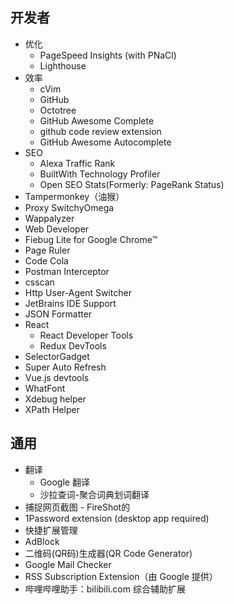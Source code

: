 ##  开发者

* 优化
  * PageSpeed Insights (with PNaCl)
  * Lighthouse
* 效率
  * cVim
  * GitHub
  * Octotree
  * GitHub Awesome Complete
  * github code review extension
  * GitHub Awesome Autocomplete
* SEO
  * Alexa Traffic Rank
  * BuiltWith Technology Profiler
  * Open SEO Stats(Formerly: PageRank Status)
* Tampermonkey（油猴）
* Proxy SwitchyOmega
* Wappalyzer
* Web Developer
* Fiebug Lite for Google Chrome™
* Page Ruler
* Code Cola
* Postman Interceptor
* csscan
* Http User-Agent Switcher
* JetBrains IDE Support
* JSON Formatter
* React
  * React Developer Tools
  * Redux DevTools
* SelectorGadget
* Super Auto Refresh
* Vue.js devtools
* WhatFont
* Xdebug helper
* XPath Helper

##  通用

* 翻译
  * Google 翻译
  * 沙拉查词-聚合词典划词翻译
* 捕捉网页截图 - FireShot的
* 1Password extension (desktop app required)
* 快捷扩展管理
* AdBlock
* 二维码(QR码)生成器(QR Code Generator)
* Google Mail Checker
* RSS Subscription Extension（由 Google 提供）
* 哔哩哔哩助手：bilibili.com 综合辅助扩展
